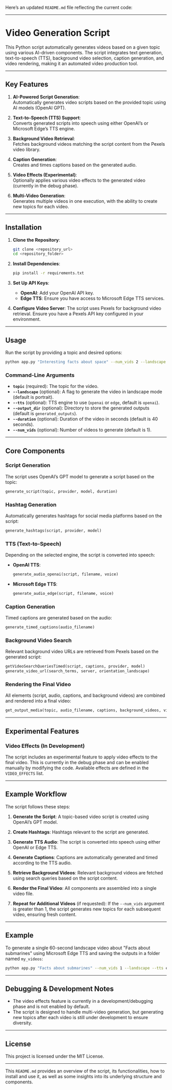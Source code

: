 Here’s an updated `README.md` file reflecting the current code:

---

# Video Generation Script

This Python script automatically generates videos based on a given topic using various AI-driven components. The script integrates text generation, text-to-speech (TTS), background video selection, caption generation, and video rendering, making it an automated video production tool.

---

## Key Features

1. **AI-Powered Script Generation**:  
   Automatically generates video scripts based on the provided topic using AI models (OpenAI GPT).

2. **Text-to-Speech (TTS) Support**:  
   Converts generated scripts into speech using either OpenAI’s or Microsoft Edge’s TTS engine.

3. **Background Video Retrieval**:  
   Fetches background videos matching the script content from the Pexels video library.

4. **Caption Generation**:  
   Creates and times captions based on the generated audio.

5. **Video Effects (Experimental)**:  
   Optionally applies various video effects to the generated video (currently in the debug phase).

6. **Multi-Video Generation**:  
   Generates multiple videos in one execution, with the ability to create new topics for each video.

---

## Installation

1. **Clone the Repository**:
    ```bash
    git clone <repository_url>
    cd <repository_folder>
    ```

2. **Install Dependencies**:
    ```bash
    pip install -r requirements.txt
    ```

3. **Set Up API Keys**:
   - **OpenAI**: Add your OpenAI API key.
   - **Edge TTS**: Ensure you have access to Microsoft Edge TTS services.

4. **Configure Video Server**:
   The script uses Pexels for background video retrieval. Ensure you have a Pexels API key configured in your environment.

---

## Usage

Run the script by providing a topic and desired options:

```bash
python app.py "Interesting facts about space" --num_vids 2 --landscape --tts openai --output_dir my_videos --duration 60
```

### Command-Line Arguments

- **`topic`** (required): The topic for the video.
- **`--landscape`** (optional): A flag to generate the video in landscape mode (default is portrait).
- **`--tts`** (optional): TTS engine to use (`openai` or `edge`, default is `openai`).
- **`--output_dir`** (optional): Directory to store the generated outputs (default is `generated_outputs`).
- **`--duration`** (optional): Duration of the video in seconds (default is 40 seconds).
- **`--num_vids`** (optional): Number of videos to generate (default is 1).

---

## Core Components

### Script Generation

The script uses OpenAI’s GPT model to generate a script based on the topic:

```python
generate_script(topic, provider, model, duration)
```

### Hashtag Generation

Automatically generates hashtags for social media platforms based on the script:

```python
generate_hashtags(script, provider, model)
```

### TTS (Text-to-Speech)

Depending on the selected engine, the script is converted into speech:

- **OpenAI TTS**:
    ```python
    generate_audio_openai(script, filename, voice)
    ```
- **Microsoft Edge TTS**:
    ```python
    generate_audio_edge(script, filename, voice)
    ```

### Caption Generation

Timed captions are generated based on the audio:

```python
generate_timed_captions(audio_filename)
```

### Background Video Search

Relevant background video URLs are retrieved from Pexels based on the generated script:

```python
getVideoSearchQueriesTimed(script, captions, provider, model)
generate_video_url(search_terms, server, orientation_landscape)
```

### Rendering the Final Video

All elements (script, audio, captions, and background videos) are combined and rendered into a final video:

```python
get_output_media(topic, audio_filename, captions, background_videos, video_server, landscape, music_volume_wav, music_volume_mp3, volume_tts, output_dir)
```

---

## Experimental Features

### Video Effects (In Development)

The script includes an experimental feature to apply video effects to the final video. This is currently in the debug phase and can be enabled manually by modifying the code. Available effects are defined in the `VIDEO_EFFECTS` list.

---

## Example Workflow

The script follows these steps:

1. **Generate the Script**: 
   A topic-based video script is created using OpenAI’s GPT model.
   
2. **Create Hashtags**: 
   Hashtags relevant to the script are generated.

3. **Generate TTS Audio**: 
   The script is converted into speech using either OpenAI or Edge TTS.

4. **Generate Captions**: 
   Captions are automatically generated and timed according to the TTS audio.

5. **Retrieve Background Videos**: 
   Relevant background videos are fetched using search queries based on the script content.

6. **Render the Final Video**: 
   All components are assembled into a single video file.

7. **Repeat for Additional Videos** (if requested): 
   If the `--num_vids` argument is greater than 1, the script generates new topics for each subsequent video, ensuring fresh content.

---

## Example

To generate a single 60-second landscape video about "Facts about submarines" using Microsoft Edge TTS and saving the outputs in a folder named `my_videos`:

```bash
python app.py "Facts about submarines" --num_vids 1 --landscape --tts edge --output_dir my_videos --duration 60
```

---

## Debugging & Development Notes

- The video effects feature is currently in a development/debugging phase and is not enabled by default.
- The script is designed to handle multi-video generation, but generating new topics after each video is still under development to ensure diversity.

---

## License

This project is licensed under the MIT License.

---

This `README.md` provides an overview of the script, its functionalities, how to install and use it, as well as some insights into its underlying structure and components.
